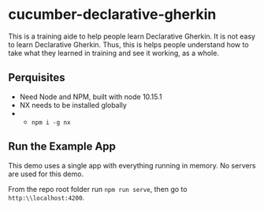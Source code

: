 # cucumber-declarative-gherkin

This is a training aide to help people learn Declarative Gherkin.  It is not
easy to learn Declarative Gherkin.  Thus, this is helps people understand how
to take what they learned in training and see it working, as a whole.

## Perquisites 

- Need Node and NPM, built with node 10.15.1
- NX needs to be installed globally 
- - `npm i -g nx`

## Run the Example App

This demo uses a single app with everything running in memory.  No servers are
used for this demo.

From the repo root folder run `npm run serve`, then go to `http:\\localhost:4200`.
